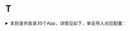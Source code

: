 # T
<details>
<summary>
本目录共收录30个App，详情见如下，单击导入对应配置：
</summary>

- [Talkatone](surge:///install-module?url=https%3A%2F%2Fraw.githubusercontent.com%2FzirawellRule%2FSurge%2FAdblock%2FApp%2FT%2FTalkatone%2Ftalkatone.sgmodule)
- [Taptap](surge:///install-module?url=https%3A%2F%2Fraw.githubusercontent.com%2FzirawellRule%2FSurge%2FAdblock%2FApp%2FT%2FTaptap%2Ftaptap.sgmodule)
- [TopWidgets+](surge:///install-module?url=https%3A%2F%2Fraw.githubusercontent.com%2FzirawellRule%2FSurge%2FAdblock%2FApp%2FT%2FTopWidgets%2B%2Ftopwidgets%2B.sgmodule)
- [Trip](surge:///install-module?url=https%3A%2F%2Fraw.githubusercontent.com%2FzirawellRule%2FSurge%2FAdblock%2FApp%2FT%2FTrip%2Ftrip.sgmodule)
- [TubeMax](surge:///install-module?url=https%3A%2F%2Fraw.githubusercontent.com%2FzirawellRule%2FSurge%2FAdblock%2FApp%2FT%2FTubeMax%2Ftubemax.sgmodule)
- [Twitter](surge:///install-module?url=https%3A%2F%2Fraw.githubusercontent.com%2FzirawellRule%2FSurge%2FAdblock%2FApp%2FT%2FTwitter%2Ftwitter.sgmodule)
- [台铃智能](surge:///install-module?url=https%3A%2F%2Fraw.githubusercontent.com%2FzirawellRule%2FSurge%2FAdblock%2FApp%2FT%2F%E5%8F%B0%E9%93%83%E6%99%BA%E8%83%BD%2Ftailgdd.sgmodule)
- [同程旅行](surge:///install-module?url=https%3A%2F%2Fraw.githubusercontent.com%2FzirawellRule%2FSurge%2FAdblock%2FApp%2FT%2F%E5%90%8C%E7%A8%8B%E6%97%85%E8%A1%8C%2F17u.sgmodule)
- [同花顺](surge:///install-module?url=https%3A%2F%2Fraw.githubusercontent.com%2FzirawellRule%2FSurge%2FAdblock%2FApp%2FT%2F%E5%90%8C%E8%8A%B1%E9%A1%BA%2Ftonghuashun.sgmodule)
- [天天基金](surge:///install-module?url=https%3A%2F%2Fraw.githubusercontent.com%2FzirawellRule%2FSurge%2FAdblock%2FApp%2FT%2F%E5%A4%A9%E5%A4%A9%E5%9F%BA%E9%87%91%2Fttjj.sgmodule)
- [天府市民云](surge:///install-module?url=https%3A%2F%2Fraw.githubusercontent.com%2FzirawellRule%2FSurge%2FAdblock%2FApp%2FT%2F%E5%A4%A9%E5%BA%9C%E5%B8%82%E6%B0%91%E4%BA%91%2Ftfsmy.sgmodule)
- [天府手机银行](surge:///install-module?url=https%3A%2F%2Fraw.githubusercontent.com%2FzirawellRule%2FSurge%2FAdblock%2FApp%2FT%2F%E5%A4%A9%E5%BA%9C%E6%89%8B%E6%9C%BA%E9%93%B6%E8%A1%8C%2Fcgbank.sgmodule)
- [天府通](surge:///install-module?url=https%3A%2F%2Fraw.githubusercontent.com%2FzirawellRule%2FSurge%2FAdblock%2FApp%2FT%2F%E5%A4%A9%E5%BA%9C%E9%80%9A%2Ftft.sgmodule)
- [天星金融](surge:///install-module?url=https%3A%2F%2Fraw.githubusercontent.com%2FzirawellRule%2FSurge%2FAdblock%2FApp%2FT%2F%E5%A4%A9%E6%98%9F%E9%87%91%E8%9E%8D%2Ftxjr.sgmodule)
- [天气通](surge:///install-module?url=https%3A%2F%2Fraw.githubusercontent.com%2FzirawellRule%2FSurge%2FAdblock%2FApp%2FT%2F%E5%A4%A9%E6%B0%94%E9%80%9A%2Ftqt.sgmodule)
- [天猫养车](surge:///install-module?url=https%3A%2F%2Fraw.githubusercontent.com%2FzirawellRule%2FSurge%2FAdblock%2FApp%2FT%2F%E5%A4%A9%E7%8C%AB%E5%85%BB%E8%BD%A6%2Ftmyc.sgmodule)
- [天猫精灵](surge:///install-module?url=https%3A%2F%2Fraw.githubusercontent.com%2FzirawellRule%2FSurge%2FAdblock%2FApp%2FT%2F%E5%A4%A9%E7%8C%AB%E7%B2%BE%E7%81%B5%2Ftmjl.sgmodule)
- [天翼云盘](surge:///install-module?url=https%3A%2F%2Fraw.githubusercontent.com%2FzirawellRule%2FSurge%2FAdblock%2FApp%2FT%2F%E5%A4%A9%E7%BF%BC%E4%BA%91%E7%9B%98%2F189cloud.sgmodule)
- [太平洋保险](surge:///install-module?url=https%3A%2F%2Fraw.githubusercontent.com%2FzirawellRule%2FSurge%2FAdblock%2FApp%2FT%2F%E5%A4%AA%E5%B9%B3%E6%B4%8B%E4%BF%9D%E9%99%A9%2Fcpic.sgmodule)
- [太平洋科技](surge:///install-module?url=https%3A%2F%2Fraw.githubusercontent.com%2FzirawellRule%2FSurge%2FAdblock%2FApp%2FT%2F%E5%A4%AA%E5%B9%B3%E6%B4%8B%E7%A7%91%E6%8A%80%2Fpconline.sgmodule)
- [推栏](surge:///install-module?url=https%3A%2F%2Fraw.githubusercontent.com%2FzirawellRule%2FSurge%2FAdblock%2FApp%2FT%2F%E6%8E%A8%E6%A0%8F%2Ftuilan.sgmodule)
- [淘宝](surge:///install-module?url=https%3A%2F%2Fraw.githubusercontent.com%2FzirawellRule%2FSurge%2FAdblock%2FApp%2FT%2F%E6%B7%98%E5%AE%9D%2Ftaobao.sgmodule)
- [淘票票](surge:///install-module?url=https%3A%2F%2Fraw.githubusercontent.com%2FzirawellRule%2FSurge%2FAdblock%2FApp%2FT%2F%E6%B7%98%E7%A5%A8%E7%A5%A8%2Ftaopiaopiao.sgmodule)
- [腾讯体育](surge:///install-module?url=https%3A%2F%2Fraw.githubusercontent.com%2FzirawellRule%2FSurge%2FAdblock%2FApp%2FT%2F%E8%85%BE%E8%AE%AF%E4%BD%93%E8%82%B2%2Ftxsports.sgmodule)
- [腾讯地图](surge:///install-module?url=https%3A%2F%2Fraw.githubusercontent.com%2FzirawellRule%2FSurge%2FAdblock%2FApp%2FT%2F%E8%85%BE%E8%AE%AF%E5%9C%B0%E5%9B%BE%2Ftxmaps.sgmodule)
- [腾讯新闻](surge:///install-module?url=https%3A%2F%2Fraw.githubusercontent.com%2FzirawellRule%2FSurge%2FAdblock%2FApp%2FT%2F%E8%85%BE%E8%AE%AF%E6%96%B0%E9%97%BB%2Ftxnews.sgmodule)
- [腾讯视频](surge:///install-module?url=https%3A%2F%2Fraw.githubusercontent.com%2FzirawellRule%2FSurge%2FAdblock%2FApp%2FT%2F%E8%85%BE%E8%AE%AF%E8%A7%86%E9%A2%91%2Ftxtv.sgmodule)
- [途家民宿](surge:///install-module?url=https%3A%2F%2Fraw.githubusercontent.com%2FzirawellRule%2FSurge%2FAdblock%2FApp%2FT%2F%E9%80%94%E5%AE%B6%E6%B0%91%E5%AE%BF%2Ftujia.sgmodule)
- [途牛](surge:///install-module?url=https%3A%2F%2Fraw.githubusercontent.com%2FzirawellRule%2FSurge%2FAdblock%2FApp%2FT%2F%E9%80%94%E7%89%9B%2Ftuniu.sgmodule)
- [途虎养车](surge:///install-module?url=https%3A%2F%2Fraw.githubusercontent.com%2FzirawellRule%2FSurge%2FAdblock%2FApp%2FT%2F%E9%80%94%E8%99%8E%E5%85%BB%E8%BD%A6%2Ftuhu.sgmodule)

</details>